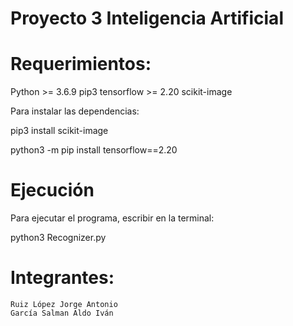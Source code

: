 # Proyecto 3 Inteligencia Artificial


# Requerimientos:

Python >= 3.6.9
pip3
tensorflow >= 2.20
scikit-image

Para instalar las dependencias:

pip3 install scikit-image

python3 -m pip install tensorflow==2.20

# Ejecución

Para ejecutar el programa, escribir en la terminal:

 
 python3 Recognizer.py
 
 
 
 
 
 
 
 
 
 
# Integrantes:
    Ruiz López Jorge Antonio
    García Salman Aldo Iván
